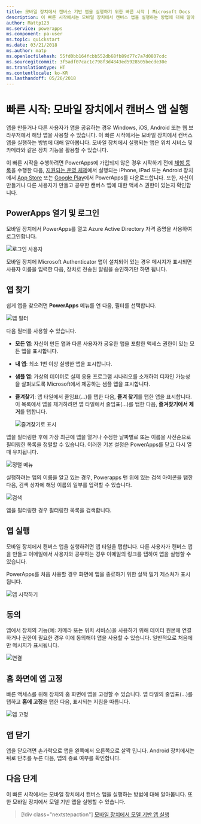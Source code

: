 ```yaml
---
title: 모바일 장치에서 캔버스 기반 앱을 실행하기 위한 빠른 시작 | Microsoft Docs
description: 이 빠른 시작에서는 모바일 장치에서 캔버스 앱을 실행하는 방법에 대해 알아봅니다.
author: Mattp123
ms.service: powerapps
ms.component: pa-user
ms.topic: quickstart
ms.date: 03/21/2018
ms.author: matp
ms.openlocfilehash: 55fd0bb164fcbb552db68fb89d77c7a7d0807cdc
ms.sourcegitcommit: 3f5adf07cac1c798f3d4843ed5928505becde30e
ms.translationtype: HT
ms.contentlocale: ko-KR
ms.lasthandoff: 05/26/2018
---
```

# <a name="quickstart-run-a-canvas-app-on-a-mobile-device"></a>빠른 시작: 모바일 장치에서 캔버스 앱 실행
앱을 만들거나 다른 사용자가 앱을 공유하는 경우 Windows, iOS, Android 또는 웹 브라우저에서 해당 앱을 사용할 수 있습니다. 이 빠른 시작에서는 모바일 장치에서 캔버스 앱을 실행하는 방법에 대해 알아봅니다. 모바일 장치에서 실행되는 앱은 위치 서비스 및 카메라와 같은 장치 기능을 활용할 수 있습니다.

이 빠른 시작을 수행하려면 PowerApps에 가입되지 않은 경우 시작하기 전에 [체험 등록](https://web.powerapps.com/signup?redirect=marketing&email=)을 수행한 다음, [지원되는 운영 체제](../maker/canvas-apps/limits-and-config.md)에서 실행되는 iPhone, iPad 또는 Android 장치에서 [App Store](https://itunes.apple.com/app/powerapps/id1047318566?mt=8) 또는 [Google Play](https://play.google.com/store/apps/details?id=com.microsoft.msapps)에서 PowerApps를 다운로드합니다. 또한, 자신이 만들거나 다른 사용자가 만들고 공유한 캔버스 앱에 대한 액세스 권한이 있는지 확인합니다.

## <a name="open-powerapps-and-sign-in"></a>PowerApps 열기 및 로그인
모바일 장치에서 PowerApps를 열고 Azure Active Directory 자격 증명을 사용하여 로그인합니다.

![로그인 사용자](./media/run-app-client/run-client-login.png)

모바일 장치에 Microsoft Authenticator 앱이 설치되어 있는 경우 메시지가 표시되면 사용자 이름을 입력한 다음, 장치로 전송된 알림을 승인하기만 하면 됩니다.

## <a name="find-the-app"></a>앱 찾기
쉽게 앱을 찾으려면 **PowerApps** 메뉴를 연 다음, 필터를 선택합니다.

![앱 필터](./media/run-app-client/filter-menu.png)

다음 필터를 사용할 수 있습니다.

* **모든 앱**: 자신이 만든 앱과 다른 사용자가 공유한 앱을 포함한 액세스 권한이 있는 모든 앱을 표시합니다.

* **내 앱**: 최소 1번 이상 실행한 앱을 표시합니다.

* **샘플 앱**: 가상의 데이터로 실제 응용 프로그램 시나리오를 소개하여 디자인 가능성을 살펴보도록 Microsoft에서 제공하는 샘플 앱을 표시합니다.

* **즐겨찾기**: 앱 타일에서 줄임표(...)를 탭한 다음, **즐겨 찾기**를 탭한 앱을 표시합니다. 이 목록에서 앱을 제거하려면 앱 타일에서 줄임표(...)를 탭한 다음, **즐겨찾기에서 제거**를 탭합니다.

    ![즐겨찾기로 표시](./media/run-app-client/favorite.png)

앱을 필터링한 후에 가장 최근에 앱을 열거나 수정한 날짜별로 또는 이름을 사전순으로 필터링한 목록을 정렬할 수 있습니다. 이러한 기본 설정은 PowerApps를 닫고 다시 열 때 유지됩니다.

![정렬 메뉴](./media/run-app-client/sort-menu.png)

실행하려는 앱의 이름을 알고 있는 경우, Powerapps 맨 위에 있는 검색 아이콘을 탭한 다음, 검색 상자에 해당 이름의 일부를 입력할 수 있습니다.

![검색](./media/run-app-client/search.png)

앱을 필터링한 경우 필터링한 목록을 검색합니다.

## <a name="run-an-app"></a>앱 실행
모바일 장치에서 캔버스 앱을 실행하려면 앱 타일을 탭합니다. 다른 사용자가 캔버스 앱을 만들고 이메일에서 사용자와 공유하는 경우 이메일의 링크를 탭하여 앱을 실행할 수 있습니다.

PowerApps를 처음 사용할 경우 화면에 앱을 종료하기 위한 살짝 밀기 제스처가 표시됩니다.

![앱 시작하기](./media/run-app-client/run-client-app.png)

## <a name="give-consent"></a>동의
앱에서 장치의 기능(예: 카메라 또는 위치 서비스)을 사용하기 위해 데이터 원본에 연결하거나 권한이 필요한 경우 이에 동의해야 앱을 사용할 수 있습니다. 일반적으로 처음에만 메시지가 표시됩니다.

![연결](./media/run-app-client/app-connection.png)

## <a name="pin-an-app-to-the-home-screen"></a>홈 화면에 앱 고정
빠른 액세스를 위해 장치의 홈 화면에 앱을 고정할 수 있습니다. 앱 타일의 줄임표(...)를 탭하고 **홈에 고정**을 탭한 다음, 표시되는 지침을 따릅니다.

![앱 고정](./media/run-app-client/run-client-pin.png)

## <a name="close-an-app"></a>앱 닫기
앱을 닫으려면 손가락으로 앱을 왼쪽에서 오른쪽으로 살짝 밉니다. Android 장치에서는 뒤로 단추를 누른 다음, 앱의 종료 여부를 확인합니다.

## <a name="next-steps"></a>다음 단계
이 빠른 시작에서는 모바일 장치에서 캔버스 앱을 실행하는 방법에 대해 알아봅니다. 또한 모바일 장치에서 모델 기반 앱을 실행할 수 있습니다.

> [!div class="nextstepaction"]
> [모바일 장치에서 모델 기반 앱 실행](run-app-client-model-driven.md)
